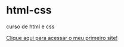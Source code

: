 # html-css
 curso de html e css

 <a href="daiannyf.github.io/html-css/desafios/d010/index.html">Clique aqui para acessar o meu primeiro site!</a>